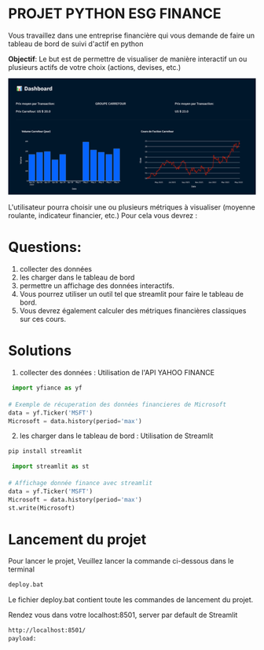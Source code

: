 # PROJET PYTHON ESG FINANCE

Vous travaillez dans une entreprise financière qui vous demande de faire un tableau de bord de suivi d'actif en python
 
**Objectif**: Le but est de permettre de visualiser de manière interactif un ou plusieurs actifs de votre choix (actions, devises, etc.)

![architectuere](./img/dashboard.PNG)

L'utilisateur pourra choisir une ou plusieurs métriques à visualiser (moyenne roulante, indicateur financier, etc.)
Pour cela vous devrez : 


# Questions:

1. collecter des données
2. les charger dans le tableau de bord
3. permettre un affichage des données interactifs.
4. Vous pourrez utiliser un outil tel que streamlit pour faire le tableau de bord.
5. Vous devrez également calculer des métriques financières classiques sur ces cours.
 
# Solutions
1. collecter des données : Utilisation de l'API YAHOO FINANCE
```python
 import yfiance as yf

# Exemple de récuperation des données financieres de Microsoft
data = yf.Ticker('MSFT')
Microsoft = data.history(period='max')
```
2. les charger dans le tableau de bord : Utilisation de Streamlit
```bash
pip install streamlit
```

```python
 import streamlit as st

# Affichage donnée finance avec streamlit
data = yf.Ticker('MSFT')
Microsoft = data.history(period='max')
st.write(Microsoft)
```
# Lancement du projet 
Pour lancer le projet, Veuillez lancer la commande ci-dessous dans le terminal
```bash
deploy.bat
```
Le fichier deploy.bat contient toute les commandes de lancement du projet.


Rendez vous dans votre localhost:8501, server par default de Streamlit

```bash
http://localhost:8501/
payload:
```